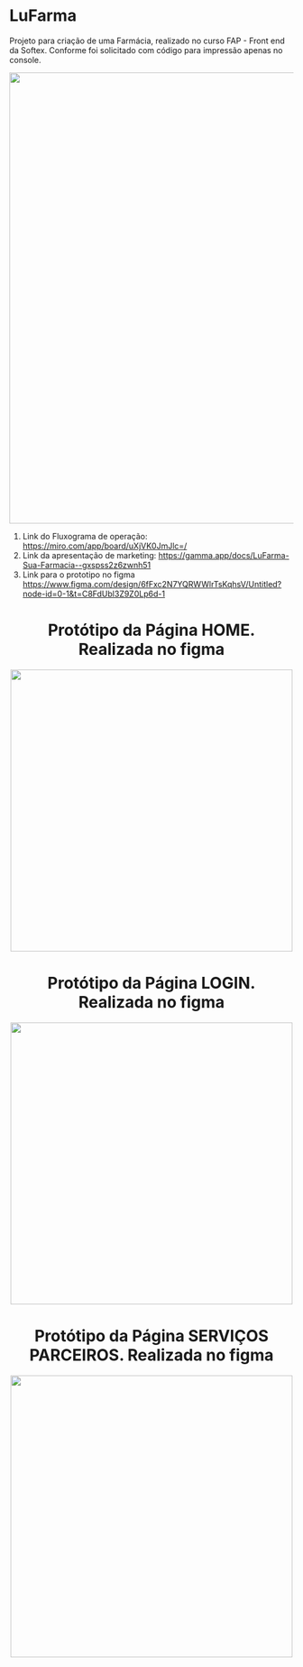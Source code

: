 # LuFarma
Projeto para criação de uma Farmácia, realizado no curso FAP - Front end da Softex.
Conforme foi solicitado com código para impressão apenas no console.

<div align="center">
<img src="https://github.com/user-attachments/assets/cf215b07-147f-46bd-b384-e124c493e0fb" width="800px" />
</div>

1. Link do Fluxograma de operação: https://miro.com/app/board/uXjVK0JmJlc=/
2. Link da apresentação de marketing: https://gamma.app/docs/LuFarma-Sua-Farmacia--gxspss2z6zwnh51
3. Link para o prototipo no figma https://www.figma.com/design/6fFxc2N7YQRWWlrTsKqhsV/Untitled?node-id=0-1&t=C8FdUbl3Z9Z0Lp6d-1


<div align="center">
  <h1>Protótipo da Página HOME. Realizada no figma</h1>
<img src="https://github.com/user-attachments/assets/d8d8774b-d5a6-4bb6-bf09-4bee4fee5fb9" width="500px" />
</div>
<div align="center">
  <h1>Protótipo da Página LOGIN. Realizada no figma</h1>
<img src="https://github.com/user-attachments/assets/6073a639-e887-438d-9548-931ee2d4f59a" width="500px" />
</div>
<div align="center">
  <h1>Protótipo da Página SERVIÇOS PARCEIROS. Realizada no figma</h1>
<img src="https://github.com/user-attachments/assets/42e254c5-c705-45da-b122-1ec23386b08b" width="500px" />
</div>
